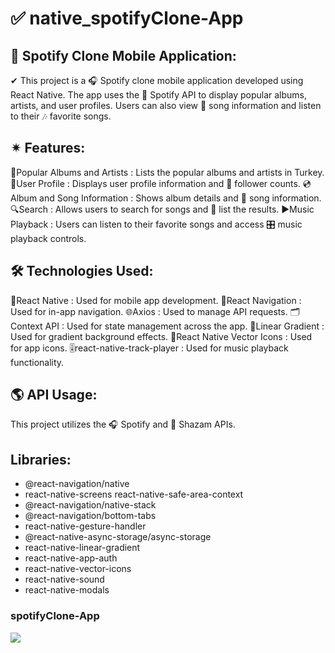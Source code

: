 # ✅ native_spotifyClone-App

## 🎵 Spotify Clone Mobile Application:

✔ This project is a 🎧 Spotify clone mobile application developed using React Native. The app uses the 🎤 Spotify API to display popular albums, artists, and user profiles. Users can also view 🎼 song information and listen to their 🎶 favorite songs.

## ✴ Features:

🎷Popular Albums and Artists :
Lists the popular albums and artists in Turkey.
👤User Profile : Displays user profile information and 👥 follower counts.
💿Album and Song Information : Shows album details and 🎵 song information.
🔍Search : Allows users to search for songs and 🎯 list the results.
▶️Music Playback : Users can listen to their favorite songs and access 🎛️ music playback controls.

## 🛠 Technologies Used:

📱React Native : Used for mobile app development.
🧭React Navigation : Used for in-app navigation.
🌐Axios : Used to manage API requests.
🗂️Context API : Used for state management across the app.
🌈Linear Gradient : Used for gradient background effects.
🎨React Native Vector Icons : Used for app icons.
🎚️react-native-track-player : Used for music playback functionality.

## 🌎 API Usage:

This project utilizes the 🎧 Spotify and 🎵 Shazam APIs.

## Libraries:

- @react-navigation/native
- react-native-screens react-native-safe-area-context
- @react-navigation/native-stack
- @react-navigation/bottom-tabs
- react-native-gesture-handler
- @react-native-async-storage/async-storage
- react-native-linear-gradient
- react-native-app-auth
- react-native-vector-icons
- react-native-sound
- react-native-modals

### spotifyClone-App

![](./src/assest/spotifyClone.gif)
